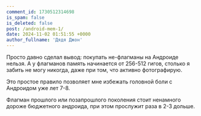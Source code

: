 ```yaml
---
comment_id: 1730512314698
is_spam: false
is_deleted: false
post: /android-mem-1/
date: 2024-11-02 01:51:55 +0000
author_fullname: 'Дядя Джон'
---
```


Просто давно сделал вывод: покупать не-флагманы на Андроиде нельзя. А у флагманов память начинается от 256-512 гигов, столько я забить не могу никогда, даже при том, что активно фотографирую.

Это простое правило позволяет мне избежать головной боли с Андроидом уже лет 7-8.

Флагман прошлого или позапрошлого поколения стоит ненамного дороже бюджетного андроида, при этом прослужит раза в 2-3 дольше.
